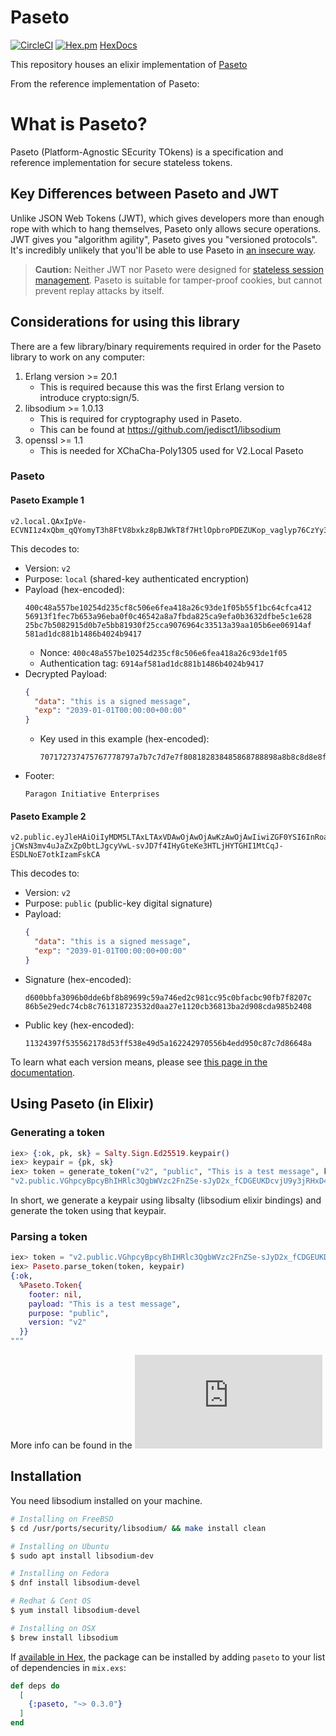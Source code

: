 # Paseto
[![CircleCI](https://circleci.com/gh/GrappigPanda/Paseto/tree/master.svg?style=svg)](https://circleci.com/gh/GrappigPanda/Paseto/tree/master)
[![Hex.pm](https://img.shields.io/hexpm/v/paseto.svg)](https://hex.pm/packages/paseto)
[HexDocs](https://hexdocs.pm/paseto/api-reference.html)

This repository houses an elixir implementation of [Paseto](https://github.com/paragonie/paseto)

From the reference implementation of Paseto:

# What is Paseto?

Paseto (Platform-Agnostic SEcurity TOkens) is a specification and reference implementation
for secure stateless tokens.

## Key Differences between Paseto and JWT

Unlike JSON Web Tokens (JWT), which gives developers more than enough rope with which to
hang themselves, Paseto only allows secure operations. JWT gives you "algorithm agility",
Paseto gives you "versioned protocols". It's incredibly unlikely that you'll be able to
use Paseto in [an insecure way](https://auth0.com/blog/critical-vulnerabilities-in-json-web-token-libraries).

> **Caution:** Neither JWT nor Paseto were designed for
> [stateless session management](http://cryto.net/~joepie91/blog/2016/06/13/stop-using-jwt-for-sessions/).
> Paseto is suitable for tamper-proof cookies, but cannot prevent replay attacks
> by itself.

## Considerations for using this library

There are a few library/binary requirements required in order for the Paseto 
library to work on any computer:
1. Erlang version >= 20.1
    * This is required because this was the first Erlang version to introduce
      crypto:sign/5.
2. libsodium >= 1.0.13 
    * This is required for cryptography used in Paseto.
    * This can be found at https://github.com/jedisct1/libsodium
3. openssl >= 1.1 
    * This is needed for XChaCha-Poly1305 used for V2.Local Paseto

### Paseto

#### Paseto Example 1

```
v2.local.QAxIpVe-ECVNI1z4xQbm_qQYomyT3h8FtV8bxkz8pBJWkT8f7HtlOpbroPDEZUKop_vaglyp76CzYy375cHmKCW8e1CCkV0Lflu4GTDyXMqQdpZMM1E6OaoQW27gaRSvWBrR3IgbFIa0AkuUFw.UGFyYWdvbiBJbml0aWF0aXZlIEVudGVycHJpc2Vz
```

This decodes to:

* Version: `v2`
* Purpose: `local` (shared-key authenticated encryption)
* Payload (hex-encoded):
  ```
  400c48a557be10254d235cf8c506e6fea418a26c93de1f05b55f1bc64cfca412
  56913f1fec7b653a96eba0f0c46542a8a7fbda825ca9efa0b3632dfbe5c1e628
  25bc7b5082915d0b7e5bb81930f25cca9076964c33513a39aa105b6ee06914af
  581ad1dc881b1486b4024b9417
  ```
  * Nonce: `400c48a557be10254d235cf8c506e6fea418a26c93de1f05`
  * Authentication tag: `6914af581ad1dc881b1486b4024b9417`
* Decrypted Payload:
  ```json
  {
    "data": "this is a signed message",
    "exp": "2039-01-01T00:00:00+00:00"
  }
  ```
  * Key used in this example (hex-encoded):
    ```
    707172737475767778797a7b7c7d7e7f808182838485868788898a8b8c8d8e8f  
    ``` 
* Footer:
  ```
  Paragon Initiative Enterprises
  ```

#### Paseto Example 2

```
v2.public.eyJleHAiOiIyMDM5LTAxLTAxVDAwOjAwOjAwKzAwOjAwIiwiZGF0YSI6InRoaXMgaXMgYSBzaWduZWQgbWVzc2FnZSJ91gC7-jCWsN3mv4uJaZxZp0btLJgcyVwL-svJD7f4IHyGteKe3HTLjHYTGHI1MtCqJ-ESDLNoE7otkIzamFskCA
```

This decodes to:

* Version: `v2`
* Purpose: `public` (public-key digital signature)
* Payload:
  ```json
  {
    "data": "this is a signed message",
    "exp": "2039-01-01T00:00:00+00:00"
  }
  ```
* Signature (hex-encoded):
  ```
  d600bbfa3096b0dde6bf8b89699c59a746ed2c981cc95c0bfacbc90fb7f8207c
  86b5e29edc74cb8c761318723532d0aa27e1120cb36813ba2d908cda985b2408
  ```
* Public key (hex-encoded):
  ```
  11324397f535562178d53ff538e49d5a162242970556b4edd950c87c7d86648a
  ```

To learn what each version means, please see [this page in the documentation](https://github.com/paragonie/paseto/tree/master/docs/01-Protocol-Versions).

## Using Paseto (in Elixir)

### Generating a token
```elixir
iex> {:ok, pk, sk} = Salty.Sign.Ed25519.keypair()
iex> keypair = {pk, sk}
iex> token = generate_token("v2", "public", "This is a test message", keypair)
"v2.public.VGhpcyBpcyBhIHRlc3QgbWVzc2FnZSe-sJyD2x_fCDGEUKDcvjU9y3jRHxD4iEJ8iQwwfMUq5jUR47J15uPbgyOmBkQCxNDydR0yV1iBR-GPpyE-NQw"
```

In short, we generate a keypair using libsalty (libsodium elixir bindings) and generate the token using that keypair.

### Parsing a token
```elixir
iex> token = "v2.public.VGhpcyBpcyBhIHRlc3QgbWVzc2FnZSe-sJyD2x_fCDGEUKDcvjU9y3jRHxD4iEJ8iQwwfMUq5jUR47J15uPbgyOmBkQCxNDydR0yV1iBR-GPpyE-NQw"
iex> Paseto.parse_token(token, keypair)
{:ok,
  %Paseto.Token{
    footer: nil,
    payload: "This is a test message",
    purpose: "public",
    version: "v2"
  }}
"""
```

More info can be found in the ![HexDocs](https://hexdocs.pm/paseto/api-reference.html)

## Installation

You need libsodium installed on your machine.

```bash
# Installing on FreeBSD
$ cd /usr/ports/security/libsodium/ && make install clean

# Installing on Ubuntu
$ sudo apt install libsodium-dev

# Installing on Fedora
$ dnf install libsodium-devel

# Redhat & Cent OS
$ yum install libsodium-devel

# Installing on OSX
$ brew install libsodium
```

If [available in Hex](https://hex.pm/docs/publish), the package can be installed
by adding `paseto` to your list of dependencies in `mix.exs`:

```elixir
def deps do
  [
    {:paseto, "~> 0.3.0"}
  ]
end
```
